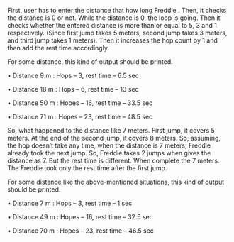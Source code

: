 First, user has to enter the distance that how long Freddie . Then, it checks the distance is 0 or not. While the distance is 0, the loop is going. Then it checks whether the entered distance is more than or equal to 5, 3 and 1 respectively. (Since first jump takes 5 meters, second jump takes 3 meters, and third jump takes 1 meters). Then it increases the hop count by 1 and then add the rest time accordingly.

For some distance, this kind of output should be printed.

•	Distance 9 m : Hops – 3, rest time – 6.5 sec

•	Distance 18 m : Hops – 6, rest time – 13 sec

•	Distance 50 m : Hopes – 16, rest time – 33.5 sec

•	Distance 71 m : Hopes – 23, rest time – 48.5 sec


So, what happened to the distance like 7 meters. First jump, it covers 5 meters. At the end of the second jump, it covers 8 meters. So, assuming, the hop doesn’t take any time, when the distance is 7 meters, Freddie already took the next jump. So, Freddie takes 2 jumps when gives the distance as 7. But the rest time is different. When complete the 7 meters. The Freddie took only the rest time after the first jump.

For some distance like the above-mentioned situations, this kind of output should be printed.

•	Distance 7 m : Hops – 3, rest time – 1 sec

•	Distance 49 m : Hopes – 16, rest time – 32.5 sec

•	Distance 70 m : Hopes – 23, rest time – 46.5 sec

